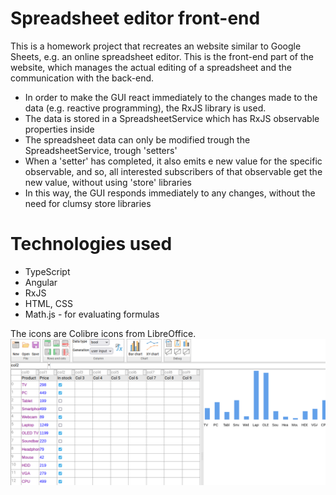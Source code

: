 # Spreadsheet editor front-end
This is a homework project that recreates an website similar to Google Sheets, e.g. an online spreadsheet editor. This is the front-end part of the website, which manages the actual editing of a spreadsheet and the communication with the back-end.

- In order to make the GUI react immediately to the changes made to the data (e.g. reactive programming), the RxJS library is used.
- The data is stored in a SpreadsheetService which has RxJS observable properties inside
- The spreadsheet data can only be modified trough the SpreadsheetService, trough 'setters'
- When a 'setter' has completed, it also emits e new value for the specific observable, and so, all interested subscribers of that observable get the new value, without using 'store' libraries
- In this way, the GUI responds immediately to any changes, without the need for clumsy store libraries

# Technologies used
- TypeScript
- Angular
- RxJS
- HTML, CSS
- Math.js - for evaluating formulas

The icons are Colibre icons from LibreOffice.
![screenshot](spreadsheet.png)

